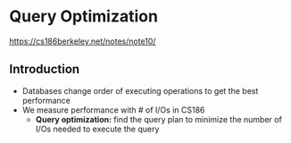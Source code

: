 # Query Optimization

<https://cs186berkeley.net/notes/note10/>

## Introduction

- Databases change order of executing operations to get the best performance
- We measure performance with # of I/Os in CS186
  - **Query optimization:** find the query plan to minimize the number of I/Os needed to execute the query
